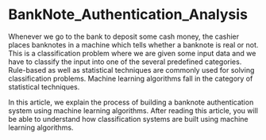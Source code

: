 # BankNote_Authentication_Analysis

Whenever we go to the bank to deposit some cash money, the cashier places banknotes in a machine which tells whether a banknote is real or not. This is a classification problem where we are given some input data and we have to classify the input into one of the several predefined categories. Rule-based as well as statistical techniques are commonly used for solving classification problems. Machine learning algorithms fall in the category of statistical techniques.

In this article, we explain the process of building a banknote authentication system using machine learning algorithms. After reading this article, you will be able to understand how classification systems are built using machine learning algorithms.
